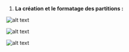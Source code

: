 1. **La création et le formatage des partitions :**

![alt text](<https://github.com/Saddemga/checkpoint1/blob/main/Captures/Capture%20d'%C3%A9cran%202024-12-13%20095516.png>)

![alt text](<https://github.com/Saddemga/checkpoint1/blob/main/Captures/Capture%20d'%C3%A9cran%202024-12-13%20095525.png>)

![alt text](<>)
